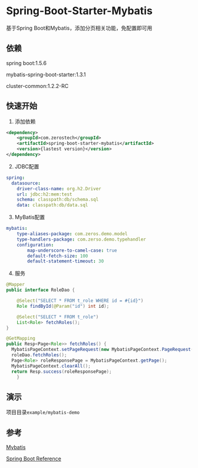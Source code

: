 # Spring-Boot-Starter-Mybatis

基于Spring Boot和Mybatis，添加分页相关功能，免配置即可用

## 依赖

spring boot:1.5.6

mybatis-spring-boot-starter:1.3.1

cluster-common:1.2.2-RC

## 快速开始

1. 添加依赖

```xml
<dependency>
    <groupId>com.zerostech</groupId>
    <artifactId>spring-boot-starter-mybatis</artifactId>
    <version>{lastest version}</version>
</dependency>
```

2. JDBC配置

```yaml
spring:
  datasource:
    driver-class-name: org.h2.Driver
    url: jdbc:h2:mem:test
    schema: classpath:db/schema.sql
    data: classpath:db/data.sql    
```

3. MyBatis配置

```yaml
mybatis:
    type-aliases-package: com.zeros.demo.model
    type-handlers-package: com.zerso.demo.typehandler
    configuration:
        map-underscore-to-camel-case: true
        default-fetch-size: 100
        default-statement-timeout: 30
```

4. 服务

```java
@Mapper
public interface RoleDao {

    @Select("SELECT * FROM t_role WHERE id = #{id}")
    Role findById(@Param("id") int id);

    @Select("SELECT * FROM t_role")
    List<Role> fetchRoles();
}
```

```java
@GetMapping
public Resp<Page<Role>> fetchRoles() {           
  MybatisPageContext.setPageRequest(new MybatisPageContext.PageRequest(1, 2));
  roleDao.fetchRoles();
  Page<Role> roleResponsePage = MybatisPageContext.getPage();
  MybatisPageContext.clearAll();
  return Resp.success(roleResponsePage);
    }
```

## 演示

项目目录`example/mybatis-demo`

## 参考

[Mybatis](http://www.mybatis.org/spring-boot-starter/mybatis-spring-boot-autoconfigure/)

[Spring Boot Reference](http://docs.spring.io/spring-boot/docs/current/reference/htmlsingle/)